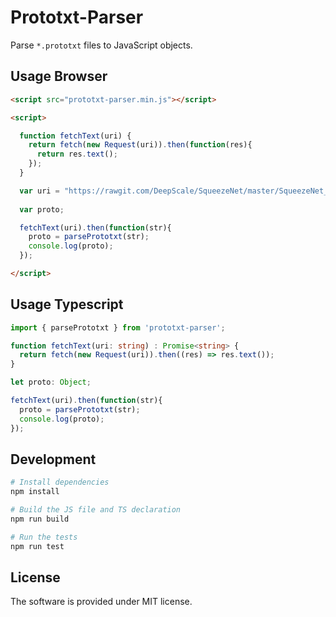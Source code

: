 # Prototxt-Parser

Parse `*.prototxt` files to JavaScript objects.

## Usage Browser

```html
<script src="prototxt-parser.min.js"></script>

<script>

  function fetchText(uri) {
    return fetch(new Request(uri)).then(function(res){
      return res.text();
    });
  }

  var uri = "https://rawgit.com/DeepScale/SqueezeNet/master/SqueezeNet_v1.1/deploy.prototxt";
  
  var proto;

  fetchText(uri).then(function(str){
    proto = parsePrototxt(str);
    console.log(proto);
  });

</script>
```

## Usage Typescript

```typescript
import { parsePrototxt } from 'prototxt-parser';

function fetchText(uri: string) : Promise<string> {
  return fetch(new Request(uri)).then((res) => res.text());
}

let proto: Object;

fetchText(uri).then(function(str){
  proto = parsePrototxt(str);
  console.log(proto);
});

```

## Development

```sh
# Install dependencies
npm install

# Build the JS file and TS declaration
npm run build

# Run the tests
npm run test
```


## License

The software is provided under MIT license.